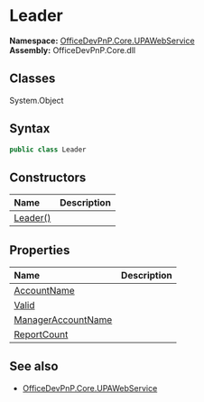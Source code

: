 # Leader
  

**Namespace:** [OfficeDevPnP.Core.UPAWebService](OfficeDevPnP.Core.UPAWebService.md)  
**Assembly:** OfficeDevPnP.Core.dll  
## Classes
System.Object  
## Syntax
```C#
public class Leader
```
## Constructors
|**Name**|**Description**|
|:-----|:-----|
| [Leader()](Leaderconstructor1details.md) | 
## Properties
|**Name**|**Description**|
|:-----|:-----|
| [AccountName](Leader.AccountName.md) | 
| [Valid](Leader.Valid.md) | 
| [ManagerAccountName](Leader.ManagerAccountName.md) | 
| [ReportCount](Leader.ReportCount.md) | 
## See also
- [OfficeDevPnP.Core.UPAWebService](OfficeDevPnP.Core.UPAWebService.md)
